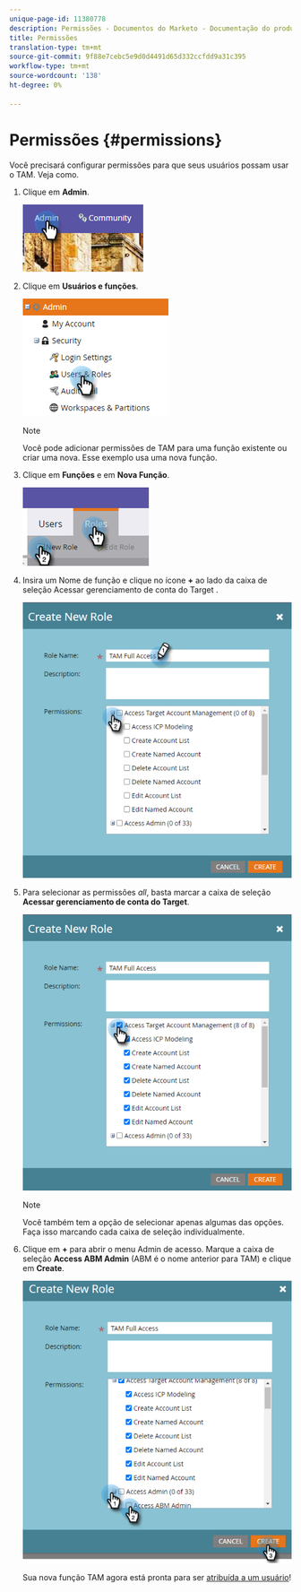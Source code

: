 ```yaml
---
unique-page-id: 11380778
description: Permissões - Documentos do Marketo - Documentação do produto
title: Permissões
translation-type: tm+mt
source-git-commit: 9f88e7cebc5e9d0d4491d65d332ccfdd9a31c395
workflow-type: tm+mt
source-wordcount: '138'
ht-degree: 0%

---
```



# Permissões {#permissions}

Você precisará configurar permissões para que seus usuários possam usar o TAM. Veja como.

1. Clique em **Admin**.

   ![](assets/one-2.png)

1. Clique em **Usuários e funções**.

   ![](assets/two-2.png)

   >[!NOTE]
   >
   >Você pode adicionar permissões de TAM para uma função existente ou criar uma nova. Esse exemplo usa uma nova função.

1. Clique em **Funções** e em **Nova Função**.

   ![](assets/three-2.png)

1. Insira um Nome de função e clique no ícone **+** ao lado da caixa de seleção Acessar gerenciamento de conta do Target .

   ![](assets/permissions-4.png)

1. Para selecionar as permissões _all_, basta marcar a caixa de seleção **Acessar gerenciamento de conta do Target**.

   ![](assets/permissions-5.png)

   >[!NOTE]
   >
   >Você também tem a opção de selecionar apenas algumas das opções. Faça isso marcando cada caixa de seleção individualmente.

1. Clique em **+** para abrir o menu Admin de acesso. Marque a caixa de seleção **Access ABM Admin** (ABM é o nome anterior para TAM) e clique em **Create**.

   ![](assets/permissions-6.png)

   Sua nova função TAM agora está pronta para ser [atribuída a um usuário](/help/marketo/product-docs/administration/users-and-roles/managing-user-roles-and-permissions.md#assign-roles-to-a-user)!
